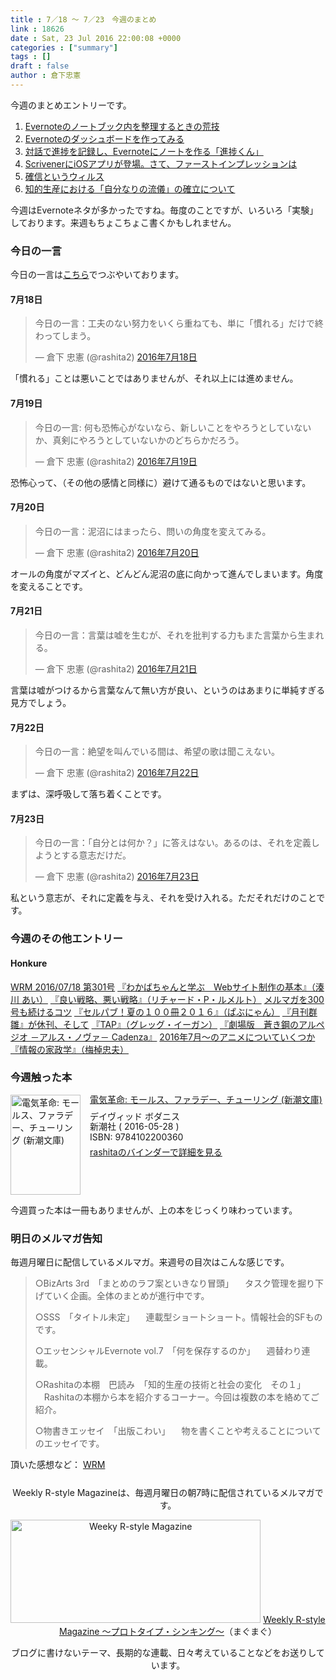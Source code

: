 ```yaml
---
title : 7／18 〜 7／23　今週のまとめ
link : 18626
date : Sat, 23 Jul 2016 22:00:08 +0000
categories : ["summary"]
tags : []
draft : false
author : 倉下忠憲
---
```


今週のまとめエントリーです。

<ol>
<li><a href="https://rashita.net/blog/?p=18568">Evernoteのノートブック内を整理するときの荒技</a></li>
<li><a href="https://rashita.net/blog/?p=18578">Evernoteのダッシュボードを作ってみる</a></li>
<li><a href="https://rashita.net/blog/?p=18588">対話で進捗を記録し、Evernoteにノートを作る「進捗くん」</a></li>
<li><a href="https://rashita.net/blog/?p=18607">ScrivenerにiOSアプリが登場。さて、ファーストインプレッションは</a></li>
<li><a href="https://rashita.net/blog/?p=18618">確信というウィルス</a></li>
<li><a href="https://rashita.net/blog/?p=18621">知的生産における「自分なりの流儀」の確立について</a></li>
</ol>

今週はEvernoteネタが多かったですね。毎度のことですが、いろいろ「実験」しております。来週もちょこちょこ書くかもしれません。

<h3>今日の一言</h3>
今日の一言は<a href="http://twitter.com/rashita2 ">こちら</a>でつぶやいております。

<h4>7月18日</h4>

<blockquote class="twitter-tweet" data-lang="ja"><p lang="ja" dir="ltr">今日の一言：工夫のない努力をいくら重ねても、単に「慣れる」だけで終わってしまう。</p>&mdash; 倉下 忠憲 (@rashita2) <a href="https://twitter.com/rashita2/status/754837076311367680">2016年7月18日</a></blockquote>
<script async src="//platform.twitter.com/widgets.js" charset="utf-8"></script>

「慣れる」ことは悪いことではありませんが、それ以上には進めません。

<h4>7月19日</h4>

<blockquote class="twitter-tweet" data-lang="ja"><p lang="ja" dir="ltr">今日の一言:  何も恐怖心がないなら、新しいことをやろうとしていないか、真剣にやろうとしていないかのどちらかだろう。</p>&mdash; 倉下 忠憲 (@rashita2) <a href="https://twitter.com/rashita2/status/755276684555759618">2016年7月19日</a></blockquote>
<script async src="//platform.twitter.com/widgets.js" charset="utf-8"></script>

恐怖心って、（その他の感情と同様に）避けて通るものではないと思います。

<h4>7月20日</h4>

<blockquote class="twitter-tweet" data-lang="ja"><p lang="ja" dir="ltr">今日の一言：泥沼にはまったら、問いの角度を変えてみる。</p>&mdash; 倉下 忠憲 (@rashita2) <a href="https://twitter.com/rashita2/status/755562501824139269">2016年7月20日</a></blockquote>
<script async src="//platform.twitter.com/widgets.js" charset="utf-8"></script>

オールの角度がマズイと、どんどん泥沼の底に向かって進んでしまいます。角度を変えることです。

<h4>7月21日</h4>

<blockquote class="twitter-tweet" data-lang="ja"><p lang="ja" dir="ltr">今日の一言：言葉は嘘を生むが、それを批判する力もまた言葉から生まれる。</p>&mdash; 倉下 忠憲 (@rashita2) <a href="https://twitter.com/rashita2/status/756089145101983744">2016年7月21日</a></blockquote>
<script async src="//platform.twitter.com/widgets.js" charset="utf-8"></script>

言葉は嘘がつけるから言葉なんて無い方が良い、というのはあまりに単純すぎる見方でしょう。

<h4>7月22日</h4>

<blockquote class="twitter-tweet" data-lang="ja"><p lang="ja" dir="ltr">今日の一言：絶望を叫んでいる間は、希望の歌は聞こえない。</p>&mdash; 倉下 忠憲 (@rashita2) <a href="https://twitter.com/rashita2/status/756342581638856704">2016年7月22日</a></blockquote>
<script async src="//platform.twitter.com/widgets.js" charset="utf-8"></script>

まずは、深呼吸して落ち着くことです。

<h4>7月23日</h4>

<blockquote class="twitter-tweet" data-lang="ja"><p lang="ja" dir="ltr">今日の一言：「自分とは何か？」に答えはない。あるのは、それを定義しようとする意志だけだ。</p>&mdash; 倉下 忠憲 (@rashita2) <a href="https://twitter.com/rashita2/status/756680299535269888">2016年7月23日</a></blockquote>
<script async src="//platform.twitter.com/widgets.js" charset="utf-8"></script>

私という意志が、それに定義を与え、それを受け入れる。ただそれだけのことです。

<h3>今週のその他エントリー</h3>

<H4>Honkure</H4>

<a href="http://honkure.net/rbook/archives/784">WRM 2016/07/18 第301号</a>
<a href="http://honkure.net/rbook/archives/787">『わかばちゃんと学ぶ　Webサイト制作の基本』（湊川 あい）</a>
<a href="http://honkure.net/rbook/archives/794">『良い戦略、悪い戦略』（リチャード・P・ルメルト）</a>
<a href="http://honkure.net/rbook/archives/799">メルマガを300号も続けるコツ</a>
<a href="http://honkure.net/rbook/archives/802">『セルパブ！夏の１００冊２０１６』（ぱぶにゃん）</a>
<a href="http://honkure.net/rbook/archives/806">『月刊群雛』が休刊、そして</a>
<a href="http://honkure.net/rbook/archives/811">『TAP』（グレッグ・イーガン）</a>
<a href="http://honkure.net/rbook/archives/815">『劇場版　蒼き鋼のアルペジオ －アルス・ノヴァ－ Cadenza』</a>
<a href="http://honkure.net/rbook/archives/818">2016年7月〜のアニメについていくつか</a>
<a href="http://honkure.net/rbook/archives/823">『情報の家政学』（梅棹忠夫）</a>

<H3>今週触った本</H3>

<div class="mm-middle" style="margin-bottom:0px;"><div class="mm-image" style="float:left;"><a href="http://www.amazon.co.jp/exec/obidos/ASIN/4102200363/rashita1000-22 /ref=nosim" target="_blank"><img src="http://ecx.images-amazon.com/images/I/51nSeOM1RwL._SL160_.jpg" alt="電気革命: モールス、ファラデー、チューリング (新潮文庫)" title="電気革命: モールス、ファラデー、チューリング (新潮文庫)" width="112" height="160" border="0" /></a></div><div class="mm-content" style="float:left;margin-left:15px;line-height:120%"><div class="mm-title" style="line-height:120%"><a href="http://www.amazon.co.jp/exec/obidos/ASIN/4102200363/rashita1000-22 /ref=nosim" target="_blank">電気革命: モールス、ファラデー、チューリング (新潮文庫)</a></div><div class="mm-detail" style="margin-top:10px;">デイヴィッド ボダニス<br />新潮社 ( 2016-05-28 )<br />ISBN: 9784102200360<br /><div style="margin:7px 0px"><a href="http://mediamarker.net/u/rashita/?asin=4102200363" target="_blank">rashitaのバインダーで詳細を見る</a></div></div></div><div style="clear:left"></div></div>

今週買った本は一冊もありませんが、上の本をじっくり味わっています。

<h3>明日のメルマガ告知</h3>
毎週月曜日に配信しているメルマガ。来週号の目次はこんな感じです。
<blockquote>
○BizArts 3rd　「まとめのラフ案といきなり冒頭」
　タスク管理を掘り下げていく企画。全体のまとめが進行中です。

○SSS　「タイトル未定」
　連載型ショートショート。情報社会的SFものです。

○エッセンシャルEvernote vol.7　「何を保存するのか」
　週替わり連載。

○Rashitaの本棚　巴読み　「知的生産の技術と社会の変化　その１」
　Rashitaの本棚から本を紹介するコーナー。今回は複数の本を絡めてご紹介。

○物書きエッセイ　「出版こわい」
　物を書くことや考えることについてのエッセイです。
</blockquote>


頂いた感想など：
<a class="twitter-timeline"  href="https://twitter.com/rashita2/timelines/427262290753097729"  data-widget-id="427265271171010561">WRM</a>
    <script>!function(d,s,id){var js,fjs=d.getElementsByTagName(s)[0],p=/^http:/.test(d.location)?'http':'https';if(!d.getElementById(id)){js=d.createElement(s);js.id=id;js.src=p+"://platform.twitter.com/widgets.js";fjs.parentNode.insertBefore(js,fjs);}}(document,"script","twitter-wjs");</script>

<div style="text-align:center;margin-top:25px;">
Weekly R-style Magazineは、毎週月曜日の朝7時に配信されているメルマガです。

<a href="http://www.mag2.com/m/0001185133.html" target="_blank"><img src="https://rashita.net/blog/wp-content/uploads/2010/09/mmbanner.jpg" alt="Weeky R-style Magazine" width="400" height="165" class="alignnone size-full wp-image-12201" /></a>
<a href="http://www.mag2.com/m/0001185133.html" target="_blank">Weekly R-style Magazine ～プロトタイプ・シンキング～</a>（まぐまぐ）

ブログに書けないテーマ、長期的な連載、日々考えていることなどをお送りしています。
</div>